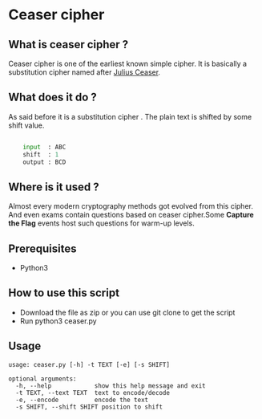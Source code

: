 # Ceaser cipher
## What is ceaser cipher ?
Ceaser cipher is one of the earliest known simple cipher. It is basically a substitution cipher named after [Julius Ceaser]("https://en.wikipedia.org/wiki/Julius_Caesar").
## What does it do ?
As said before it is a substitution cipher . The plain text is shifted by some shift value. 

```python

    input  : ABC
    shift  : 1
    output : BCD
``` 

## Where is it used ?
Almost every modern cryptography methods got evolved from this cipher.
And even exams contain questions based on ceaser cipher.Some **Capture the Flag** events host such questions for warm-up levels. 

## Prerequisites
* Python3

## How to use this script
* Download the file as zip or you can use git clone to get the script
* Run python3 ceaser.py
## Usage
```
usage: ceaser.py [-h] -t TEXT [-e] [-s SHIFT]

optional arguments:
  -h, --help            show this help message and exit
  -t TEXT, --text TEXT  text to encode/decode
  -e, --encode          encode the text
  -s SHIFT, --shift SHIFT position to shift

```